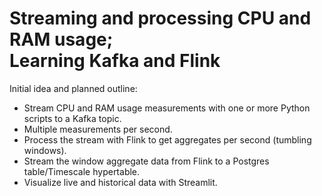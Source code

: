 # Streaming and processing CPU and RAM usage; <br/> Learning Kafka and Flink

Initial idea and planned outline:
- Stream CPU and RAM usage measurements with one or more Python scripts to a Kafka topic.
- Multiple measurements per second.
- Process the stream with Flink to get aggregates per second (tumbling windows).
- Stream the window aggregate data from Flink to a Postgres table/Timescale hypertable.
- Visualize live and historical data with Streamlit.

